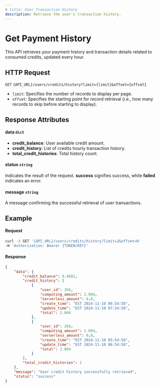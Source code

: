 ```yaml
---
# title: User Transaction History
description: Retrieve the user's transaction history.
---
```


# Get Payment History

This API retrieves your payment history and transaction details related to consumed credits, updated every hour.

## HTTP Request

`GET` `{API_URL}/users/credits/history?limit={limit}&offset={offset}`
  - `limit`: Specifies the number of records to display per page.
  - `offset`: Specifies the starting point for record retrieval (i.e., how many records to skip before starting to display).

## Response Attributes

#### data `dict`

  - **credit_balance**: User available credit amount.
  - **credit_history**: List of credits hourly transaction history.
  - **total_credit_histories**: Total history count.

#### status `string`

Indicates the result of the request. **success** signifies success, while **failed** indicates an error.

#### message `string`

A message confirming the successful retrieval of user transactions.

## Example

#### Request

```bash
curl -X GET '{API_URL}/users/credits/history?limit=2&offset=0'
-H 'Authorization: Bearer {TOKEN/KEY}'
```

#### Response

```json
{
    "data": {
        "credit_balance": 9.8682,
        "credit_history": [
            {
                "user_id": 266,
                "computing_amount": 2.004,
                "serverless_amount": 0.0,
                "create_time": "EST 2024-11-10 06:54:58",
                "update_time": "EST 2024-11-10 07:54:58",
                "total": 2.004
            },
            {
                "user_id": 266,
                "computing_amount": 2.004,
                "serverless_amount": 0.0,
                "create_time": "EST 2024-11-10 05:54:58",
                "update_time": "EST 2024-11-10 06:54:58",
                "total": 2.004
            }
        ],
        "total_credit_histories": 2
    },
    "message": "User credit history successfully retrieved",
    "status": "success"
}
```


